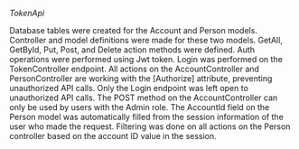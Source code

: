 *TokenApi*


Database tables were created for the Account and Person models. Controller and model definitions were made for these two models. GetAll, GetById, Put, Post, and Delete action methods were defined. Auth operations were performed using Jwt token. Login was performed on the TokenController endpoint. All actions on the AccountController and PersonController are working with the [Authorize] attribute, preventing unauthorized API calls. Only the Login endpoint was left open to unauthorized API calls. The POST method on the AccountController can only be used by users with the Admin role. The AccountId field on the Person model was automatically filled from the session information of the user who made the request. Filtering was done on all actions on the Person controller based on the account ID value in the session.

